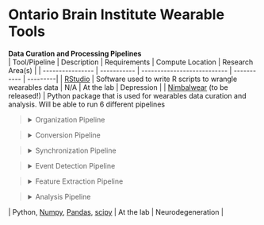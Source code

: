 # Ontario Brain Institute Wearable Tools

**Data Curation and Processing Pipelines**
&nbsp;  
| Tool/Pipeline | Description | Requirements | Compute Location | Research Area(s) |
| ---------------- | ----------- | --------------------------- | ----------- | ---------|
| [RStudio](https://www.rstudio.com/) | Software used to write R scripts to wrangle wearables data | N/A | At the lab | Depression |
| [Nimbalwear](https://github.com/nimbal) (to be released!) | Python package that is used for wearables data curation and analysis. Will be able to run 6 different pipelines <br> <blockquote><details><summary>Organization Pipeline</summary>Pipeline used to organize wearables data before processing. </details></blockquote> <blockquote><details><summary> Conversion Pipeline</summary> Pipeline that converts compressed binary files into standardized European Data Format (EDF)</details></blockquote> <blockquote><details><summary>Synchronization Pipeline</summary>Pipeline that synchronizes data based on known movements (including naturalistic movements) </details></blockquote> <blockquote><details><summary>Event Detection Pipeline</summary>Pipeline that detects bouts of sleep,walking, non-wear events and other events. </details></blockquote> <blockquote><details><summary>Feature Extraction Pipeline</summary>Pipeline that extracts features of bouts (length/duration, frequency, macrolevel, stride, step times).</details> </blockquote> <blockquote><details><summary>Analysis Pipeline</summary>Pipeline that performs analysis on wearables data. </details></blockquote> | Python, [Numpy](https://numpy.org/), [Pandas](https://pandas.pydata.org/), [scipy](https://scipy.org/) | At the lab | Neurodegeneration |


